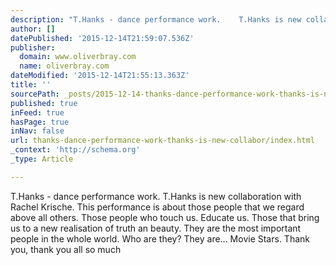 ```yaml
---
description: "T.Hanks - dance performance work.    T.Hanks is new collaboration with Rachel Krische.\_ This performance is about those people that we regard above all others. "
author: []
datePublished: '2015-12-14T21:59:07.536Z'
publisher:
  domain: www.oliverbray.com
  name: oliverbray.com
dateModified: '2015-12-14T21:55:13.363Z'
title: ''
sourcePath: _posts/2015-12-14-thanks-dance-performance-work-thanks-is-new-collabor.md
published: true
inFeed: true
hasPage: true
inNav: false
url: thanks-dance-performance-work-thanks-is-new-collabor/index.html
_context: 'http://schema.org'
_type: Article

---
```

T.Hanks - dance performance work. T.Hanks is new collaboration with Rachel Krische.  This performance is about those people that we regard above all others. Those people who touch us. Educate us. Those that bring us to a new realisation of truth an beauty. They are the most important people in the whole world. Who are they? They are... Movie Stars. Thank you, thank you all so much